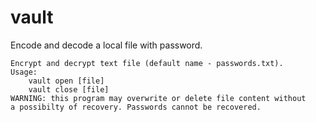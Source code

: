 # vault
Encode and decode a local file with password.

```
Encrypt and decrypt text file (default name - passwords.txt).
Usage: 
    vault open [file]
    vault close [file]
WARNING: this program may overwrite or delete file content without 
a possibilty of recovery. Passwords cannot be recovered.   
```
